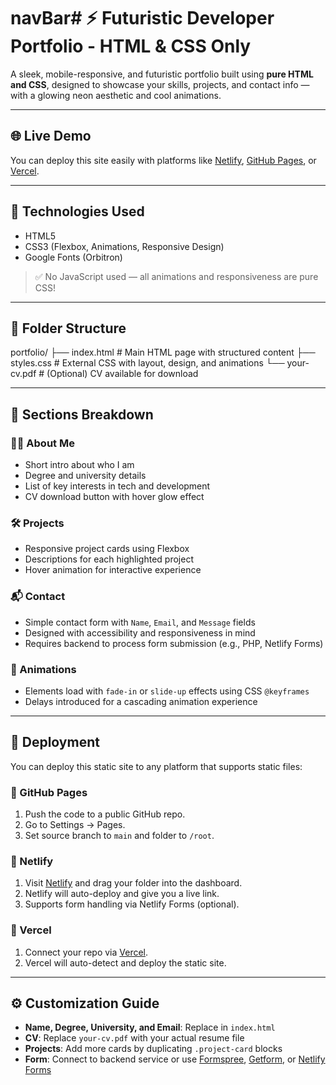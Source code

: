 # navBar# ⚡ Futuristic Developer Portfolio - HTML & CSS Only

A sleek, mobile-responsive, and futuristic portfolio built using **pure HTML and CSS**, designed to showcase your skills, projects, and contact info — with a glowing neon aesthetic and cool animations.

---

## 🌐 Live Demo

You can deploy this site easily with platforms like [Netlify](https://netlify.com), [GitHub Pages](https://pages.github.com), or [Vercel](https://vercel.com).

---

## 🧰 Technologies Used

- HTML5
- CSS3 (Flexbox, Animations, Responsive Design)
- Google Fonts (Orbitron)

> ✅ No JavaScript used — all animations and responsiveness are pure CSS!

---

## 📁 Folder Structure
portfolio/ ├── index.html       # Main HTML page with structured content ├── styles.css       # External CSS with layout, design, and animations └── your-cv.pdf      # (Optional) CV available for download

---

## 📌 Sections Breakdown

### 🧑‍💻 About Me
- Short intro about who I am
- Degree and university details
- List of key interests in tech and development
- CV download button with hover glow effect

### 🛠️ Projects
- Responsive project cards using Flexbox
- Descriptions for each highlighted project
- Hover animation for interactive experience

### 📬 Contact
- Simple contact form with `Name`, `Email`, and `Message` fields
- Designed with accessibility and responsiveness in mind
- Requires backend to process form submission (e.g., PHP, Netlify Forms)

### 🦾 Animations
- Elements load with `fade-in` or `slide-up` effects using CSS `@keyframes`
- Delays introduced for a cascading animation experience

---

## 🚀 Deployment

You can deploy this static site to any platform that supports static files:

### 🔹 GitHub Pages
1. Push the code to a public GitHub repo.
2. Go to Settings → Pages.
3. Set source branch to `main` and folder to `/root`.

### 🔹 Netlify
1. Visit [Netlify](https://netlify.com) and drag your folder into the dashboard.
2. Netlify will auto-deploy and give you a live link.
3. Supports form handling via Netlify Forms (optional).

### 🔹 Vercel
1. Connect your repo via [Vercel](https://vercel.com).
2. Vercel will auto-detect and deploy the static site.

---

## ⚙️ Customization Guide

- **Name, Degree, University, and Email**: Replace in `index.html`
- **CV**: Replace `your-cv.pdf` with your actual resume file
- **Projects**: Add more cards by duplicating `.project-card` blocks
- **Form**: Connect to backend service or use [Formspree](https://formspree.io), [Getform](https://getform.io), or [Netlify Forms](https://docs.netlify.com/forms/setup/)

